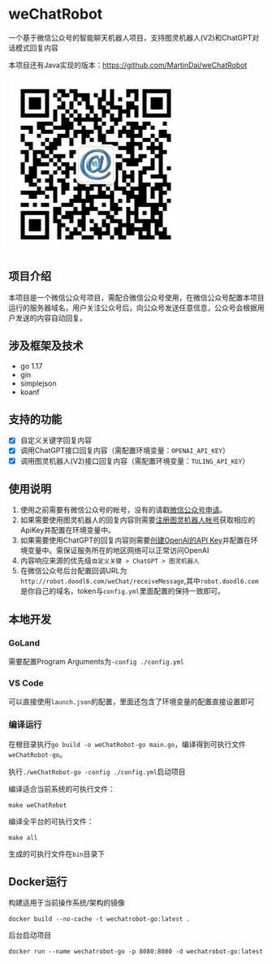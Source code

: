 # weChatRobot

一个基于微信公众号的智能聊天机器人项目，支持图灵机器人(V2)和ChatGPT对话模式回复内容

本项目还有Java实现的版本：https://github.com/MartinDai/weChatRobot

![qrcode](static/images/qrcode.jpg "扫码关注，体验智能机器人")

## 项目介绍

  本项目是一个微信公众号项目，需配合微信公众号使用，在微信公众号配置本项目运行的服务器域名，用户关注公众号后，向公众号发送任意信息，公众号会根据用户发送的内容自动回复。
  
## 涉及框架及技术

+ go 1.17
+ gin
+ simplejson
+ koanf

## 支持的功能

+ [x] 自定义关键字回复内容
+ [x] 调用ChatGPT接口回复内容（需配置环境变量：`OPENAI_API_KEY`）
+ [x] 调用图灵机器人(V2)接口回复内容（需配置环境变量：`TULING_API_KEY`）

## 使用说明

1. 使用之前需要有微信公众号的帐号，没有的请戳[微信公众号申请](https://mp.weixin.qq.com/cgi-bin/readtemplate?t=register/step1_tmpl&lang=zh_CN)。
2. 如果需要使用图灵机器人的回复内容则需要[注册图灵机器人帐号](http://tuling123.com/register/email.jhtml)获取相应的ApiKey并配置在环境变量中。
3. 如果需要使用ChatGPT的回复内容则需要[创建OpenAI的API Key](https://platform.openai.com/account/api-keys)并配置在环境变量中。需保证服务所在的地区网络可以正常访问OpenAI
4. 内容响应来源的优先级`自定义关键 > ChatGPT > 图灵机器人`
5. 在微信公众号后台配置回调URL为`http://robot.doodl6.com/weChat/receiveMessage`,其中`robot.doodl6.com`是你自己的域名，token与`config.yml`里面配置的保持一致即可。

## 本地开发

### GoLand

需要配置Program Arguments为`-config ./config.yml`

### VS Code

可以直接使用`launch.json`的配置，里面还包含了环境变量的配置直接设置即可

### 编译运行

在根目录执行`go build -o weChatRobot-go main.go`，编译得到可执行文件`weChatRobot-go`。

执行`./weChatRobot-go -config ./config.yml`启动项目

编译适合当前系统的可执行文件：

```shell
make weChatRobot
```

编译全平台的可执行文件：

```shell
make all
```

生成的可执行文件在`bin`目录下

## Docker运行

构建适用于当前操作系统/架构的镜像

```shell
docker build --no-cache -t wechatrobot-go:latest .
```

后台启动项目

```shell
docker run --name wechatrobot-go -p 8080:8080 -d wechatrobot-go:latest
```
